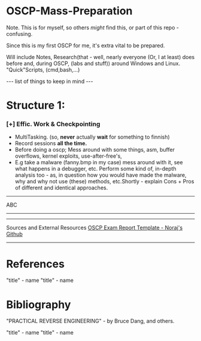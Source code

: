 # OSCP-Mass-Preparation

Note. This is for myself, so others *might* find this, or part of this repo - confusing.

Since this is my first OSCP for me, it's extra vital to be prepared.

Will include Notes, Research(that - well, nearly everyone (Or, I at least) does before and, during OSCP, (labs and stuff))
around  Windows and Linux. "Quick"Scripts, (cmd,bash,...)

--- list of things to keep in mind ---



# Structure 1:

### [+] Effic. Work & Checkpointing

 - MultiTasking. (so, **never** actually **wait** for something to finnish)
 - Record sessions **all the time.**
 - Before doing a oscp; Mess around with some things, asm, buffer overflows, kernel exploits, use-after-free's, 
 - E.g take a malware (fanny.bmp in my case) mess around with it, see what happens in a debugger, etc. Perform some kind of, in-depth analysis too - as, in question how you would have made the malware, why and why not use (these) methods, etc.Shortly - explain Cons + Pros of different and identical approaches. 
      
   
------------------

ABC

------------------

------------------

Sources and External Resources
[OSCP Exam Report Template - Noraj's Github](https://github.com/noraj/OSCP-Exam-Report-Template-Markdown)


-------------------
   
# References
"title" - name
"title" - name


# Bibliography

"PRACTICAL REVERSE ENGINEERING" - by Bruce Dang, and others.

"title" - name
"title" - name
